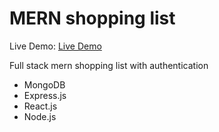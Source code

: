 # MERN shopping list

Live Demo: [Live Demo](https://mern-shoppinglist-app.herokuapp.com/)

Full stack mern shopping list with authentication

-   MongoDB
-   Express.js
-   React.js
-   Node.js
